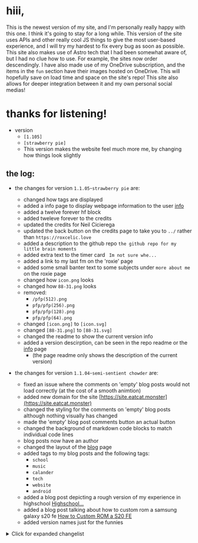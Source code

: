# hiii,

This is the newest version of my site, and I'm personally really happy with this one. I think it's going to stay for a long while. This version of the site uses APIs and other really cool JS things to give the most user-based experience, and I will try my hardest to fix every bug as soon as possible. This site also makes use of Astro tech that I had been somewhat aware of, but I had no clue how to use. For example, the sites now order descendingly. I have also made use of my OneDrive subscription, and the items in the `fun` section have their images hosted on OneDrive. This will hopefully save on load time and space on the site's repo! This site also allows for deeper integration between it and my own personal social medias!

# thanks for listening!

* version
  - `[1.105]`
  - `[strawberry pie]`
  - This version makes the website feel much more me, by changing how things look slightly

the log:
---
* the changes for version `1.1.05`-`strawberry pie` are:
  - changed how tags are displayed
  - added a info page to display webpage information to the user [info](https://roxcelic.love/info)
  - added a twelve forever hf block
  - added tweleve forever to the credits
  - updated the credits for Neil Cicierega
  - updated the back button on the credits page to take you to `../` rather than `https://roxcelic.love`
  - added a description to the github repo `the github repo for my little brain moments`
  - added extra text to the timer card ` Im not sure whe...`
  - added a link to my last fm on the 'roxie' page
  - added some small banter text to some subjects under `more about me` on the roxie page
  - changed how `icon.png` looks
  - changed how `88-31.png` looks
  - removed:
    - `/pfp(512).png`
    - `pfp/pfp(256).png`
    - `pfp/pfp(128).png`
    - `pfp/pfp(64).png`
  - changed `[icon.png]` to `[icon.svg]`
  - changed `[88-31.png]` to `[88-31.svg]`
  - changed the readme to show the current version info
  - added a version descirption, can be seen in the repo readme or the [info](https://roxcelic.love/info) page 
    - (the page readme only shows the description of the current version)

* the changes for version `1.1.04`-`semi-sentient chowder` are:
  - fixed an issue where the comments on 'empty' blog posts would not load correctly (at the cost of a smooth animtion)
  - added new domain for the site [https://site.eatcat.monster](https://site.eatcat.monster)
  - changed the styling for the comments on 'empty' blog posts although nothing visually has changed
  - made the 'empty' blog post comments button an actual button
  - changed the background of markdown code blocks to match individual code lines
  - blog posts now have an author
  - changed the layout of the [blog](https://roxcelic.love/blog) page
  - added tags to my blog posts and the following tags:
    - `school`
    - `music`
    - `calander`
    - `tech`
    - `website`
    - `android`
  - added a blog post depicting a rough version of my experience in highschool [Highschool...](https://roxcelic.love/posts/post0006/)
  - added a blog post talking about how to custom rom a samsung galaxy s20 fe [How to Custom ROM a S20 FE](https://roxcelic.love/posts/post0007/)
  - added version names just for the funnies

<details>
  <summary>Click for expanded changelist</summary>
  <p>the changes for version <code>1.1.03</code> are:</p>
  <ul>
    <li>added lemon demon to credits for the hf block</li>
    <li>updated simple.md to match with index.md</li>
    <li>added a blog post about my phone and cuson roms <a href="https://roxcelic.love/posts/post0005/">My relationship with custom roms</a></li>
    <li>added a left align blog post style for the main posts</li>
    <li>added a comments section to 'blank' style blog posts</li>
    <li>added a line to blog post 0002 saying all artists are amazing <a href="https://roxcelic.love/posts/post0002/">Music</a></li>
    <li>changed the backgound styling for the 'code' class (*this addition was added on version `1.1.04` even though it was changed in version `1.1.03`*)</li>
  </ul>
  <p>the changes for version <code>1.1.02</code> are:</p>
  <ul>
    <li>added a site version system (well kinda just made use of the one given to me)</li>
    <li>fixed an issue where the footer text would incorrectly align itself</li>
    <li>added a post explaining the site version system</li>
    <li>updated the projects README.md</li>
    <li>fixed an issue where themes would not apple to other pages</li>
    <li>added more detail to the conditions of themes</li>
    <li>updated the site links in the astro.config.mjs file to work indepndently on the domains</li>
  </ul>
  <p>the changes for version <code>1.1.01</code> are:</p>
  <ul>
    <li>Change the back button in 'empty' blog posts to take you to ../../blog/ not ../blog/ so now there is no longer a 404</li>
    <li>Removed the console.log in the gethub function so you no longer get those messages in the console</li>
    <li>Fixed a CSS styling issue where if the screen was smaller than 400px the 'card' class would improperly size</li>
    <li>Made it so on the <a href="https://roxcelic.love/hf">fun!</a> page it only displays 4 of the 'hf' cards</li>
    <li>Removed the id 'title' from the title element</li>
    <li>Added an update to the blog post <a href="https://roxcelic.love/posts/post0001/">tour</a></li>
    <li>Added an extra domain for the site to be visited on <a href="https://site.eatcat.monster">https://site.eatcat.monster</a> for funny school reasons</li>
    <li>Added a Lemon Demon hf block</li>
    <li>Updated the <a href="https://roxcelic.love">home</a>'s text content</li>
    <li>Added a post organizing script for the blog posts</li>
    <li>Added a new post which is a remake of my old exam time-table post</li>
  </ul>
</details>